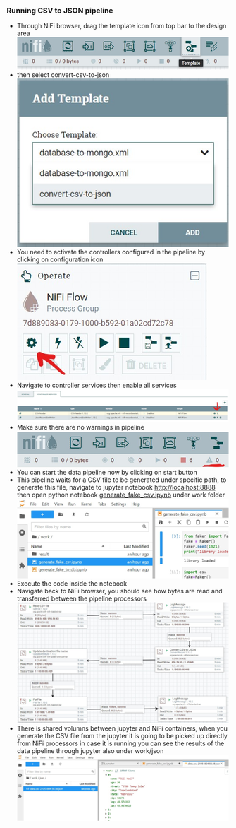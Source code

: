 ### Running CSV to JSON pipeline
* Through NiFi browser, drag the template icon from top bar to the design area  
  ![add template](manual/02-add-from-template.jpg)
* then select convert-csv-to-json 
  <img src="manual/03-select-csv-to-json-template.jpg" data-canonical-src="manual/03-select-csv-to-json-template.jpg"/>
* You need to activate the controllers configured in the pipeline by clicking on configuration icon 
  ![Configuration](manual/04-configuration.jpg)
* Navigate to controller services then enable all services 
  ![Enable services](manual/05-enable-services.jpg)
* Make sure there are no warnings in pipeline 
  ![warning](manual/06-zero-warnings.jpg)
* You can start the data pipeline now by clicking on start button
* This pipeline waits for a CSV file to be generated under specific path, to generate this file, navigate to jupyter notebook [http://localhost:8888](http://localhost:8888) then open python notebook [generate_fake_csv.ipynb](notebooks/generate_fake_csv.ipynb) under work folder 
  ![Open notebook](manual/08-generate-csv-file.jpg)
* Execute the code inside the notebook
* Navigate back to NiFi browser, you should see how bytes are read and transferred between the pipeline processors 
  ![running data pipeline](manual/09-running-data-pipeline.jpg)
* There is shared volumns between jupyter and NiFi containers, when you generate the CSV file
  from the jupyter it is going to be picked up directly from NiFi processors in case it is running
  you can see the results of the data pipeline through jupyter also under work/json
  ![Generated JSON file](manual/10-json-result.jpg)
